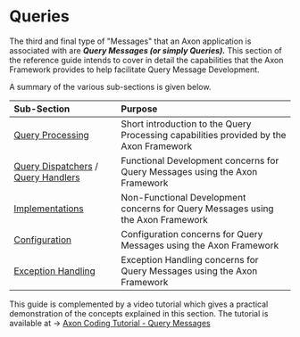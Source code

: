 # Queries

The third and final type of "Messages" that an Axon application is associated with are _**Query Messages \(or simply Queries\).**_ This section of the reference guide intends to cover in detail the capabilities that the Axon Framework provides to help facilitate Query Message Development.

A summary of the various sub-sections is given below.

| Sub-Section | Purpose |
| :--- | :--- |
| [Query Processing](query-processing.md) | Short introduction to the Query Processing capabilities provided by the Axon Framework |
| [Query Dispatchers](query-dispatchers.md) / [Query Handlers](query-handlers.md) | Functional Development concerns for Query Messages using the Axon Framework |
| [Implementations](implementations.md) | Non-Functional Development concerns for Query Messages using the Axon Framework |
| [Configuration](configuration.md) | Configuration concerns for Query Messages using the Axon Framework |
| [Exception Handling](./) | Exception Handling concerns for Query Messages using the Axon Framework |

This guide is complemented by a video tutorial which gives a practical demonstration of the concepts explained in this section. The tutorial is available at -&gt; [Axon Coding Tutorial - Query Messages](https://www.youtube.com/watch?v=jS1vfc5EohM&feature=youtu.be)

